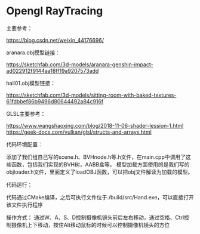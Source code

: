 # Opengl RayTracing

主要参考：

https://blog.csdn.net/weixin_44176696/

aranara.obj模型链接：

https://sketchfab.com/3d-models/aranara-genshin-impact-ad022912f9144aa18ff19a9207573add

hall01.obj模型链接：

https://sketchfab.com/3d-models/sitting-room-with-baked-textures-61fdbbef86b9496d80644492a84c916f

GLSL主要参考：

https://www.wangshaoxing.com/blog/2018-11-06-shader-lession-1.html
https://geek-docs.com/vulkan/glsl/structs-and-arrays.html

代码环境配置：

添加了我们组自己写的scene.h、BVHnode.h等.h文件，在main.cpp中调用了这些函数，包括我们实现的BVH树，AABB盒等。
模型加载方面使用的是我们写的objloader.h文件，里面定义了loadOBJ函数，可以把obj文件解读为加载的模型。

代码运行：

代码通过CMake编译，之后可执行文件位于./build/src/Hand.exe，可以直接打开该文件执行程序

操作方式：
通过W、A、S、D控制摄像机镜头前后左右移动，通过空格、Ctrl控制摄像机上下移动，按住Alt移动鼠标的时候可以控制摄像机镜头的方位